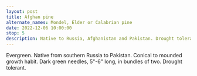 ```yaml
---
layout: post
title: Afghan pine
alternate_names: Mondel, Elder or Calabrian pine
date: 2022-12-06 10:00:00
stop: 5
description: Native to Russia, Afghanistan and Pakistan. Drought tolerant.
---
```

Evergreen. Native from southern Russia to Pakistan. Conical to mounded growth habit. Dark green needles, 5"-6" long, in bundles of two. Drought tolerant.
